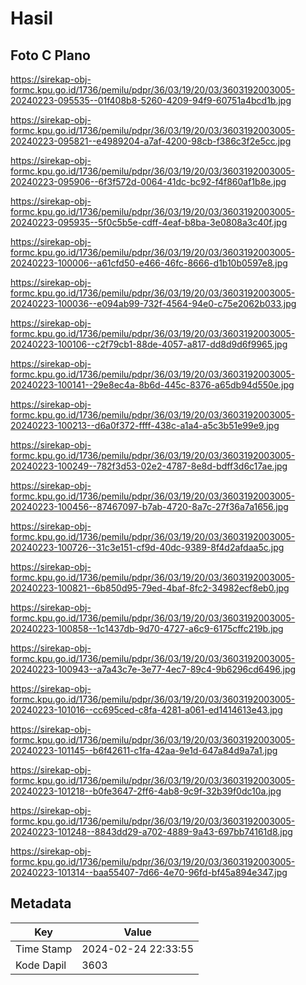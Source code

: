 # Hasil

## Foto C Plano

https://sirekap-obj-formc.kpu.go.id/1736/pemilu/pdpr/36/03/19/20/03/3603192003005-20240223-095535--01f408b8-5260-4209-94f9-60751a4bcd1b.jpg

https://sirekap-obj-formc.kpu.go.id/1736/pemilu/pdpr/36/03/19/20/03/3603192003005-20240223-095821--e4989204-a7af-4200-98cb-f386c3f2e5cc.jpg

https://sirekap-obj-formc.kpu.go.id/1736/pemilu/pdpr/36/03/19/20/03/3603192003005-20240223-095906--6f3f572d-0064-41dc-bc92-f4f860af1b8e.jpg

https://sirekap-obj-formc.kpu.go.id/1736/pemilu/pdpr/36/03/19/20/03/3603192003005-20240223-095935--5f0c5b5e-cdff-4eaf-b8ba-3e0808a3c40f.jpg

https://sirekap-obj-formc.kpu.go.id/1736/pemilu/pdpr/36/03/19/20/03/3603192003005-20240223-100006--a61cfd50-e466-46fc-8666-d1b10b0597e8.jpg

https://sirekap-obj-formc.kpu.go.id/1736/pemilu/pdpr/36/03/19/20/03/3603192003005-20240223-100036--e094ab99-732f-4564-94e0-c75e2062b033.jpg

https://sirekap-obj-formc.kpu.go.id/1736/pemilu/pdpr/36/03/19/20/03/3603192003005-20240223-100106--c2f79cb1-88de-4057-a817-dd8d9d6f9965.jpg

https://sirekap-obj-formc.kpu.go.id/1736/pemilu/pdpr/36/03/19/20/03/3603192003005-20240223-100141--29e8ec4a-8b6d-445c-8376-a65db94d550e.jpg

https://sirekap-obj-formc.kpu.go.id/1736/pemilu/pdpr/36/03/19/20/03/3603192003005-20240223-100213--d6a0f372-ffff-438c-a1a4-a5c3b51e99e9.jpg

https://sirekap-obj-formc.kpu.go.id/1736/pemilu/pdpr/36/03/19/20/03/3603192003005-20240223-100249--782f3d53-02e2-4787-8e8d-bdff3d6c17ae.jpg

https://sirekap-obj-formc.kpu.go.id/1736/pemilu/pdpr/36/03/19/20/03/3603192003005-20240223-100456--87467097-b7ab-4720-8a7c-27f36a7a1656.jpg

https://sirekap-obj-formc.kpu.go.id/1736/pemilu/pdpr/36/03/19/20/03/3603192003005-20240223-100726--31c3e151-cf9d-40dc-9389-8f4d2afdaa5c.jpg

https://sirekap-obj-formc.kpu.go.id/1736/pemilu/pdpr/36/03/19/20/03/3603192003005-20240223-100821--6b850d95-79ed-4baf-8fc2-34982ecf8eb0.jpg

https://sirekap-obj-formc.kpu.go.id/1736/pemilu/pdpr/36/03/19/20/03/3603192003005-20240223-100858--1c1437db-9d70-4727-a6c9-6175cffc219b.jpg

https://sirekap-obj-formc.kpu.go.id/1736/pemilu/pdpr/36/03/19/20/03/3603192003005-20240223-100943--a7a43c7e-3e77-4ec7-89c4-9b6296cd6496.jpg

https://sirekap-obj-formc.kpu.go.id/1736/pemilu/pdpr/36/03/19/20/03/3603192003005-20240223-101016--cc695ced-c8fa-4281-a061-ed1414613e43.jpg

https://sirekap-obj-formc.kpu.go.id/1736/pemilu/pdpr/36/03/19/20/03/3603192003005-20240223-101145--b6f42611-c1fa-42aa-9e1d-647a84d9a7a1.jpg

https://sirekap-obj-formc.kpu.go.id/1736/pemilu/pdpr/36/03/19/20/03/3603192003005-20240223-101218--b0fe3647-2ff6-4ab8-9c9f-32b39f0dc10a.jpg

https://sirekap-obj-formc.kpu.go.id/1736/pemilu/pdpr/36/03/19/20/03/3603192003005-20240223-101248--8843dd29-a702-4889-9a43-697bb74161d8.jpg

https://sirekap-obj-formc.kpu.go.id/1736/pemilu/pdpr/36/03/19/20/03/3603192003005-20240223-101314--baa55407-7d66-4e70-96fd-bf45a894e347.jpg


## Metadata

| Key        | Value               |
| ---------- | ------------------- |
| Time Stamp | 2024-02-24 22:33:55 |
| Kode Dapil | 3603                |



